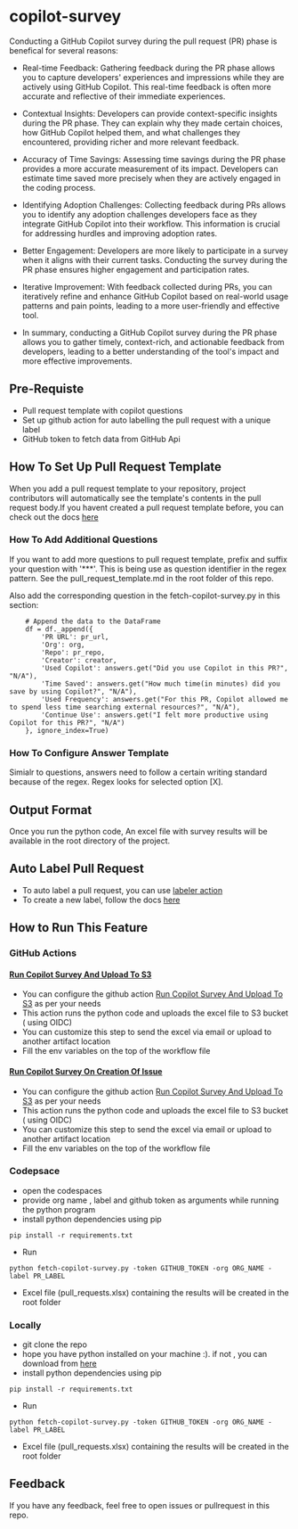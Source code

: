 # copilot-survey

Conducting a GitHub Copilot survey during the pull request (PR) phase is benefical for several reasons:

- Real-time Feedback: Gathering feedback during the PR phase allows you to capture developers' experiences and impressions while they are actively using GitHub Copilot. This real-time feedback is often more accurate and reflective of their immediate experiences.

- Contextual Insights: Developers can provide context-specific insights during the PR phase. They can explain why they made certain choices, how GitHub Copilot helped them, and what challenges they encountered, providing richer and more relevant feedback.

- Accuracy of Time Savings: Assessing time savings during the PR phase provides a more accurate measurement of its impact. Developers can estimate time saved more precisely when they are actively engaged in the coding process.

- Identifying Adoption Challenges: Collecting feedback during PRs allows you to identify any adoption challenges developers face as they integrate GitHub Copilot into their workflow. This information is crucial for addressing hurdles and improving adoption rates.

- Better Engagement: Developers are more likely to participate in a survey when it aligns with their current tasks. Conducting the survey during the PR phase ensures higher engagement and participation rates.

- Iterative Improvement: With feedback collected during PRs, you can iteratively refine and enhance GitHub Copilot based on real-world usage patterns and pain points, leading to a more user-friendly and effective tool.

- In summary, conducting a GitHub Copilot survey during the PR phase allows you to gather timely, context-rich, and actionable feedback from developers, leading to a better understanding of the tool's impact and more effective improvements.

## Pre-Requiste
- Pull request template with copilot questions
- Set up github action for auto labelling the pull request with a unique label
- GitHub token to fetch data from GitHub Api

## How To Set Up Pull Request Template
When you add a pull request template to your repository, project contributors will automatically see the template's contents in the pull request body.If you havent created a pull request template before, you can check out the docs [here](https://docs.github.com/en/enterprise-cloud@latest/communities/using-templates-to-encourage-useful-issues-and-pull-requests/creating-a-pull-request-template-for-your-repository)

### How To Add Additional Questions
If you want to add more questions to pull request template, prefix and suffix your question with '***'. This is being use as question identifier in the regex pattern. See the pull_request_template.md in the root folder of this repo.

Also add the corresponding question in the fetch-copilot-survey.py in this section:
```
    # Append the data to the DataFrame
    df = df._append({
        'PR URL': pr_url,
        'Org': org,
        'Repo': pr_repo,
        'Creator': creator,
        'Used Copilot': answers.get("Did you use Copilot in this PR?", "N/A"),
        'Time Saved': answers.get("How much time(in minutes) did you save by using Copilot?", "N/A"),
        'Used Frequency': answers.get("For this PR, Copilot allowed me to spend less time searching external resources?", "N/A"),
        'Continue Use': answers.get("I felt more productive using Copilot for this PR?", "N/A")
    }, ignore_index=True)
```

### How To Configure Answer Template
Simialr to questions, answers need to follow a certain writing standard because of the regex. Regex looks for selected option [X].

## Output Format
Once you run the python code, An excel file with survey results will be available in the root directory of the project.

## Auto Label Pull Request
- To auto label a pull request, you can use [labeler action](https://github.com/actions/labeler)
- To create a new label, follow the docs [here](https://docs.github.com/en/enterprise-cloud@latest/issues/using-labels-and-milestones-to-track-work/managing-labels)

## How to Run This Feature

### GitHub Actions

#### [Run Copilot Survey And Upload To S3](https://github.com/tjsingh85/copilot-survey/blob/main/.github/workflows/create-excel-report.yml)

- You can configure the github action [Run Copilot Survey And Upload To S3](https://github.com/tjsingh85/copilot-survey/blob/main/.github/workflows/create-excel-report.yml) as per your needs
- This action runs the python code and uploads the excel file to S3 bucket ( using OIDC)
- You can customize this step to send the excel via email or upload to another artifact location
- Fill the env variables on the top of the workflow file

#### [Run Copilot Survey On Creation Of Issue](https://github.com/tjsingh85/copilot-survey/blob/main/.github/workflows/.github/workflows/create-excel-report-from-issue.yml)

- You can configure the github action [Run Copilot Survey And Upload To S3](https://github.com/tjsingh85/copilot-survey/blob/main/.github/workflows/create-excel-report.yml) as per your needs
- This action runs the python code and uploads the excel file to S3 bucket ( using OIDC)
- You can customize this step to send the excel via email or upload to another artifact location
- Fill the env variables on the top of the workflow file

### Codepsace
- open the codespaces
- provide org name , label and github token as arguments while running the python program
- install python dependencies using pip
```
pip install -r requirements.txt
```
- Run
```
python fetch-copilot-survey.py -token GITHUB_TOKEN -org ORG_NAME -label PR_LABEL
```
- Excel file (pull_requests.xlsx) containing the results will be created in the root folder

### Locally
- git clone the repo
- hope you have python installed on your machine :). if not , you can download from [here](https://www.python.org/downloads/)
- install python dependencies using pip
```
pip install -r requirements.txt
```
- Run
```
python fetch-copilot-survey.py -token GITHUB_TOKEN -org ORG_NAME -label PR_LABEL
```
- Excel file (pull_requests.xlsx) containing the results will be created in the root folder

## Feedback
If you have any feedback, feel free to open issues or pullrequest in this repo.


